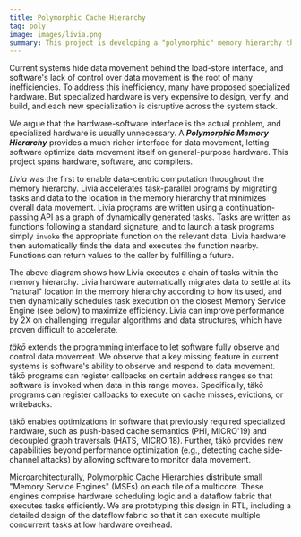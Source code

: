 ```yaml
---
title: Polymorphic Cache Hierarchy
tag: poly
image: images/livia.png
summary: This project is developing a "polymorphic" memory hierarchy that can be re-programmed by applications to significantly improve performance and efficiency, e.g., by moving computation to execute _within_ the cache hierarchy.
---
```


Current systems hide data movement behind the load-store interface,
and software's lack of control over data movement is the root of many inefficiencies.
To address this inefficiency, many have proposed specialized hardware.
But specialized hardware is very expensive to design, verify, and build,
and each new specialization is disruptive across the system stack.

We argue that the hardware-software interface is the actual problem,
and specialized hardware is usually unnecessary.
A ***Polymorphic Memory Hierarchy*** provides a much richer interface for data movement,
letting software optimize data movement itself on general-purpose hardware.
This project spans hardware, software, and compilers.

_Livia_ was the first to enable data-centric computation throughout the memory hierarchy.
Livia accelerates task-parallel programs by migrating tasks and data to the location in the memory hierarchy
that minimizes overall data movement.
Livia programs are written using a continuation-passing API as a graph of dynamically generated tasks.
Tasks are written as functions following a standard signature,
and to launch a task programs simply `invoke` the appropriate function on the relevant data.
Livia hardware then automatically finds the data and executes the function nearby.
Functions can return values to the caller by fulfilling a future.

The above diagram shows how Livia executes a chain of tasks within the memory hierarchy.
Livia hardware automatically migrates data to settle at its "natural" location in the memory hierarchy according to how its used,
and then dynamically schedules task execution on the closest Memory Service Engine (see below) to maximize efficiency.
Livia can improve performance by 2X on challenging irregular algorithms and data structures, which have proven difficult to accelerate.

_täkō_ extends the programming interface to let software fully observe and control data movement.
We observe that a key missing feature in current systems is software's ability to observe and respond to data movement.
täkō programs can register callbacks on certain address ranges
so that software is invoked when data in this range moves.
Specifically, täkō programs can register callbacks to execute on cache misses, evictions, or writebacks.

täkō enables optimizations in software that previously required specialized hardware,
such as push-based cache semantics (PHI, MICRO'19) and decoupled graph traversals (HATS, MICRO'18).
Further, täkō provides new capabilities beyond performance optimization (e.g., detecting cache side-channel attacks)
by allowing software to monitor data movement.

Microarchitecturally, Polymorphic Cache Hierarchies distribute small "Memory Service Engines" (MSEs)
on each tile of a multicore.
These engines comprise hardware scheduling logic and a dataflow fabric that executes tasks efficiently.
We are prototyping this design in RTL, including a detailed design of the dataflow fabric so that
it can execute multiple concurrent tasks at low hardware overhead.

